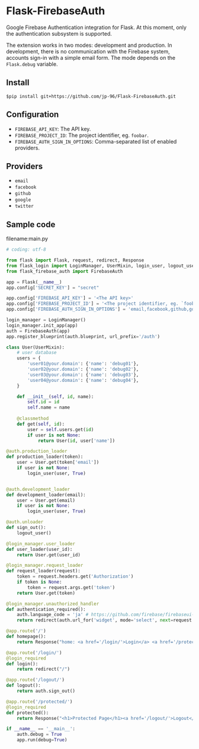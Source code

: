 # Flask-FirebaseAuth

Google Firebase Authentication integration for Flask. At this moment,
only the authentication subsystem is supported.

The extension works in two modes: development and production.
In development, there is no communication with the Firebase
system, accounts sign-in with a simple email form. The mode
depends on the `Flask.debug` variable.

## Install

```
$pip install git+https://github.com/jp-96/Flask-FirebaseAuth.git
```


## Configuration

- `FIREBASE_API_KEY`: The API key.
- `FIREBASE_PROJECT_ID`: The project identifier, eg. `foobar`.
- `FIREBASE_AUTH_SIGN_IN_OPTIONS`: Comma-separated list of enabled providers.

## Providers

- `email`
- `facebook`
- `github`
- `google`
- `twitter`

## Sample code

filename:main.py

``` python:main.py
# coding: utf-8

from flask import Flask, request, redirect, Response
from flask_login import LoginManager, UserMixin, login_user, logout_user, login_required, current_user
from flask_firebase_auth import FirebaseAuth

app = Flask(__name__)
app.config['SECRET_KEY'] = "secret"

app.config['FIREBASE_API_KEY'] = '<The API key>'
app.config['FIREBASE_PROJECT_ID'] = '<The project identifier, eg. `foobar`>'
app.config['FIREBASE_AUTH_SIGN_IN_OPTIONS'] = 'email,facebook,github,google,twitter' #Comma-separated list of enabled providers.

login_manager = LoginManager()
login_manager.init_app(app)
auth = FirebaseAuth(app)
app.register_blueprint(auth.blueprint, url_prefix='/auth')

class User(UserMixin):
    # user database
    users = {
        'user01@your.domain': {'name': 'debug01'},
        'user02@your.domain': {'name': 'debug02'},
        'user03@your.domain': {'name': 'debug03'},
        'user04@your.domain': {'name': 'debug04'},
    }

    def __init__(self, id, name):
        self.id = id
        self.name = name
    
    @classmethod
    def get(self, id):
        user = self.users.get(id)
        if user is not None:
            return User(id, user['name'])

@auth.production_loader
def production_loader(token):
    user = User.get(token['email'])
    if user is not None:
        login_user(user, True)


@auth.development_loader
def development_loader(email):
    user = User.get(email)
    if user is not None:
        login_user(user, True)

@auth.unloader
def sign_out():
    logout_user()

@login_manager.user_loader
def user_loader(user_id):
    return User.get(user_id)

@login_manager.request_loader
def request_loader(request):
    token = request.headers.get('Authorization')
    if token is None:
        token = request.args.get('token')
    return User.get(token)

@login_manager.unauthorized_handler
def authentication_required():
    auth.language_code = 'ja' # https://github.com/firebase/firebaseui-web/blob/master/LANGUAGES.md
    return redirect(auth.url_for('widget', mode='select', next=request.url))

@app.route('/')
def homepage():
    return Response("home: <a href='/login/'>Login</a> <a href='/protected/'>Protected</a> <a href='/logout/'>Logout</a>")

@app.route('/login/')
@login_required
def login():
    return redirect("/")

@app.route('/logout/')
def logout():
    return auth.sign_out()

@app.route('/protected/')
@login_required
def protected():
    return Response("<h1>Protected Page</h1><a href='/logout/'>Logout</a><br />" + current_user.name)

if __name__ == '__main__':
    auth.debug = True
    app.run(debug=True)
```
